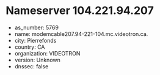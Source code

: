 # Nameserver 104.221.94.207

* as_number: 5769
* name: modemcable207.94-221-104.mc.videotron.ca.
* city: Pierrefonds
* country: CA
* organization: VIDEOTRON
* version: Unknown
* dnssec: false
